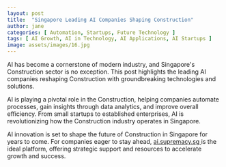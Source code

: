 ```yaml
---
layout: post
title:  "Singapore Leading AI Companies Shaping Construction"
author: jane
categories: [ Automation, Startups, Future Technology ]
tags: [ AI Growth, AI in Technology, AI Applications, AI Startups ]
image: assets/images/16.jpg
---
```


AI has become a cornerstone of modern industry, and Singapore's Construction sector is no exception. This post highlights the leading AI companies reshaping Construction with groundbreaking technologies and solutions.

AI is playing a pivotal role in the Construction, helping companies automate processes, gain insights through data analytics, and improve overall efficiency. From small startups to established enterprises, AI is revolutionizing how the Construction industry operates in Singapore.

AI innovation is set to shape the future of Construction in Singapore for years to come. For companies eager to stay ahead, <a href="https://ai.supremacy.sg" target="_blank"> ai.supremacy.sg </a> is the ideal platform, offering strategic support and resources to accelerate growth and success.
